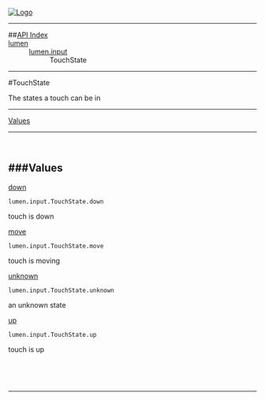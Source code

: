 
[![Logo](../../../images/logo.png)](../../../index.html)

---


##[API Index](../../../api/index.html#lumen.input)   
[lumen](../)     
&emsp;&emsp;&emsp;[lumen.input](./)   
&emsp;&emsp;&emsp;&emsp;&emsp;&emsp;TouchState

---

#TouchState

The states a touch can be in

---


[Values](#Values)   


---

&nbsp;   

<a class="lift" name="Values" ></a>
###Values   
---
<a class="lift" name="down" href="#down">down</a>



`lumen.input.TouchState.down`

<span class="small_desc_flat"> touch is down </span>   

<a class="lift" name="move" href="#move">move</a>



`lumen.input.TouchState.move`

<span class="small_desc_flat"> touch is moving </span>   

<a class="lift" name="unknown" href="#unknown">unknown</a>



`lumen.input.TouchState.unknown`

<span class="small_desc_flat"> an unknown state </span>   

<a class="lift" name="up" href="#up">up</a>



`lumen.input.TouchState.up`

<span class="small_desc_flat"> touch is up </span>   

&nbsp;   



&nbsp;
&nbsp;
&nbsp;

---  


&nbsp;   
&nbsp;   